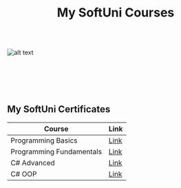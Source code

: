 <h1 align="center">My SoftUni Courses</h1>
<br></br>

![alt text](https://bulgaria.wordcamp.org/2020/files/2020/09/Softuni_logo_trasparent.png)
  
<br></br>
<br></br>
<article> 
<h2>My SoftUni Certificates</h2>
</article>

<table class="tg">
<thead>
  <tr>
    <th class="tg-0pky" align="center">Course</th>
    <th class="tg-0pky">Link</th>
  </tr>
</thead>
<tbody>
  <tr>
    <td>Programming Basics</td>
    <td><a target="_blank" href="https://softuni.bg/certificates/details/85134/8657a393">Link</a></td>
  </tr>
  <tr>
    <td>Programming Fundamentals</td>
    <td><a href="https://softuni.bg/certificates/details/96296/73faf4fd">Link</a></td>
  </tr>
  <tr>
    <td>C# Advanced</td>
    <td><a href="https://softuni.bg/certificates/details/98089/ec575c54">Link</a></td>
  </tr>
  <tr>
    <td>C# OOP</td>
    <td><a href="https://softuni.bg/certificates/details/104223/80fa66e2">Link</a></td>
  </tr>
</tbody>
</table>

